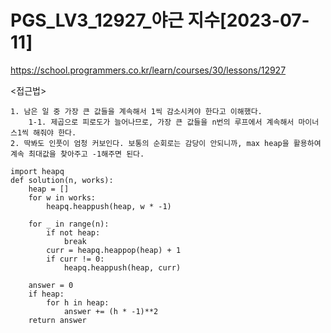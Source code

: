 # PGS_LV3_12927_야근 지수[2023-07-11]
https://school.programmers.co.kr/learn/courses/30/lessons/12927

<접근법>
``` 
1. 남은 일 중 가장 큰 값들을 계속해서 1씩 감소시켜야 한다고 이해했다.
    1-1. 제곱으로 피로도가 늘어나므로, 가장 큰 값들을 n번의 루프에서 계속해서 마이너스1씩 해줘야 한다.
2. 딱봐도 인풋이 엄청 커보인다. 보통의 순회로는 감당이 안되니까, max heap을 활용하여 계속 최대값을 찾아주고 -1해주면 된다.
```



```
import heapq
def solution(n, works):
    heap = []
    for w in works:
        heapq.heappush(heap, w * -1)

    for _ in range(n):
        if not heap:
            break
        curr = heapq.heappop(heap) + 1
        if curr != 0:
            heapq.heappush(heap, curr)

    answer = 0
    if heap:
        for h in heap:
            answer += (h * -1)**2
    return answer

```